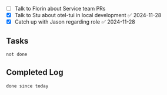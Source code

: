 * [ ] Talk to Florin about Service team PRs
* [x] Talk to Stu about otel-tui in local development ✅ 2024-11-28
* [x] Catch up with Jason regarding role ✅ 2024-11-28

## Tasks
```tasks
not done
```

## Completed Log
```tasks
done since today
`````
